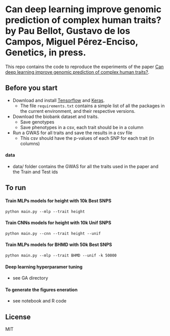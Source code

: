 # Can deep learning improve genomic prediction of complex human traits? by Pau Bellot, Gustavo de los Campos, Miguel Pérez-Enciso, Genetics, in press.
This repo contains the code to reproduce the experiments of the paper [Can deep learning improve genomic prediction of complex human traits?](https://arxiv.org/...).


## Before you start

- Download and install [Tensorflow](https://www.tensorflow.org/install/) and [Keras](https://keras.io/#keras-the-python-deep-learning-library).
  - The file ```requirements.txt``` contains a simple list of all the packages in the current environment, and their respective versions.
- Download the biobank dataset and traits.
  - Save genotypes
  - Save phenotypes in a csv, each trait should be in a column
- Run a GWAS for all traits and save the results in a csv file
  - This csv should have the p-values of each SNP for each trait (in columns)
#### data
- data/ folder contains the GWAS for all the traits used in the paper and the Train and Test ids
## To run

#### Train MLPs models for height with 10k Best SNPS 
```python main.py --mlp --trait height```

#### Train CNNs models for height with 10k Unif SNPS 
```python main.py --cnn --trait height --unif```

#### Train MLPs models for BHMD with 50k Best SNPS 
```python main.py --mlp --trait BHMD --unif -k 50000```

#### Deep learning hyperparamer tuning 
- see GA directory

#### To generate the figures eneration
- see notebook and R code

## License
MIT
